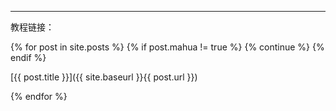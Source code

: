 --------------------------------------------------------------------------------

教程链接：

{% for post in site.posts %} {% if post.mahua != true %} {% continue %} {% endif %}

[{{ post.title }}]({{ site.baseurl }}{{ post.url }})

{% endfor %}
